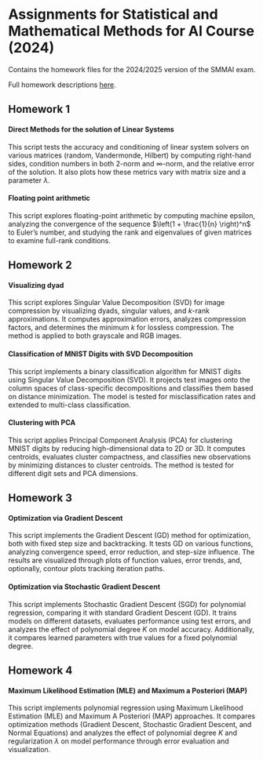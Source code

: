 # Assignments for Statistical and Mathematical Methods for AI Course (2024)
Contains the homework files for the 2024/2025 version of the SMMAI exam.

Full homework descriptions [here](https://devangelista2.github.io/statistical-mathematical-methods).

## Homework 1
#### Direct Methods for the solution of Linear Systems
This script tests the accuracy and conditioning of linear system solvers on various matrices (random, Vandermonde, Hilbert) by computing right-hand sides, condition numbers in both 2-norm and $\infty$-norm, and the relative error of the solution. It also plots how these metrics vary with matrix size and a parameter $\lambda$.

#### Floating point arithmetic
This script explores floating-point arithmetic by computing machine epsilon, analyzing the convergence of the sequence $\left(1 + \frac{1}{n} \right)^n$ to Euler’s number, and studying the rank and eigenvalues of given matrices to examine full-rank conditions.

## Homework 2
#### Visualizing dyad
This script explores Singular Value Decomposition (SVD) for image compression by visualizing dyads, singular values, and $k$-rank approximations. It computes approximation errors, analyzes compression factors, and determines the minimum $k$ for lossless compression. The method is applied to both grayscale and RGB images.

#### Classification of MNIST Digits with SVD Decomposition
This script implements a binary classification algorithm for MNIST digits using Singular Value Decomposition (SVD). It projects test images onto the column spaces of class-specific decompositions and classifies them based on distance minimization. The model is tested for misclassification rates and extended to multi-class classification.

#### Clustering with PCA
This script applies Principal Component Analysis (PCA) for clustering MNIST digits by reducing high-dimensional data to 2D or 3D. It computes centroids, evaluates cluster compactness, and classifies new observations by minimizing distances to cluster centroids. The method is tested for different digit sets and PCA dimensions.


## Homework 3
#### Optimization via Gradient Descent
This script implements the Gradient Descent (GD) method for optimization, both with fixed step size and backtracking. It tests GD on various functions, analyzing convergence speed, error reduction, and step-size influence. The results are visualized through plots of function values, error trends, and, optionally, contour plots tracking iteration paths.

#### Optimization via Stochastic Gradient Descent
This script implements Stochastic Gradient Descent (SGD) for polynomial regression, comparing it with standard Gradient Descent (GD). It trains models on different datasets, evaluates performance using test errors, and analyzes the effect of polynomial degree $K$ on model accuracy. Additionally, it compares learned parameters with true values for a fixed polynomial degree.


## Homework 4
#### Maximum Likelihood Estimation (MLE) and Maximum a Posteriori (MAP)
This script implements polynomial regression using Maximum Likelihood Estimation (MLE) and Maximum A Posteriori (MAP) approaches. It compares optimization methods (Gradient Descent, Stochastic Gradient Descent, and Normal Equations) and analyzes the effect of polynomial degree $K$ and regularization $\lambda$ on model performance through error evaluation and visualization.
